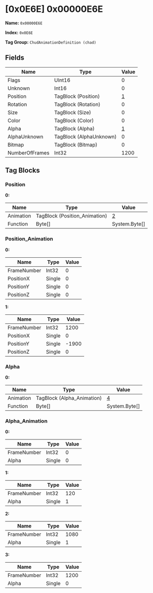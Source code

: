 # [0x0E6E] 0x00000E6E

**Name:** ```0x00000E6E```

**Index:** ```0x0E6E```

**Tag Group:** ```ChudAnimationDefinition (chad)```

## Fields

Name	| Type	| Value
---	|---	|---	|
Flags	|UInt16	|0
Unknown	|Int16	|0
Position	|TagBlock (Position)	|[1](#position)
Rotation	|TagBlock (Rotation)	|0
Size	|TagBlock (Size)	|0
Color	|TagBlock (Color)	|0
Alpha	|TagBlock (Alpha)	|[1](#alpha)
AlphaUnknown	|TagBlock (AlphaUnknown)	|0
Bitmap	|TagBlock (Bitmap)	|0
NumberOfFrames	|Int32	|1200


## Tag Blocks

### Position

**0:**

Name	| Type	| Value
---	|---	|---	|
Animation	|TagBlock (Position_Animation)	|[2](#position_animation)
Function	|Byte[]	|System.Byte[]


### Position_Animation

**0:**

Name	| Type	| Value
---	|---	|---	|
FrameNumber	|Int32	|0
PositionX	|Single	|0
PositionY	|Single	|0
PositionZ	|Single	|0


**1:**

Name	| Type	| Value
---	|---	|---	|
FrameNumber	|Int32	|1200
PositionX	|Single	|0
PositionY	|Single	|-1900
PositionZ	|Single	|0


### Alpha

**0:**

Name	| Type	| Value
---	|---	|---	|
Animation	|TagBlock (Alpha_Animation)	|[4](#alpha_animation)
Function	|Byte[]	|System.Byte[]


### Alpha_Animation

**0:**

Name	| Type	| Value
---	|---	|---	|
FrameNumber	|Int32	|0
Alpha	|Single	|0


**1:**

Name	| Type	| Value
---	|---	|---	|
FrameNumber	|Int32	|120
Alpha	|Single	|1


**2:**

Name	| Type	| Value
---	|---	|---	|
FrameNumber	|Int32	|1080
Alpha	|Single	|1


**3:**

Name	| Type	| Value
---	|---	|---	|
FrameNumber	|Int32	|1200
Alpha	|Single	|0


